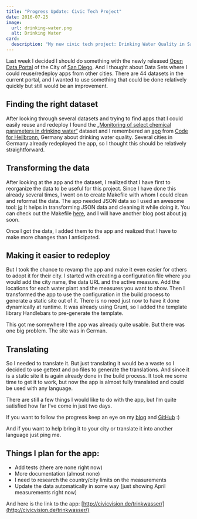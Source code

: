 ```yaml
---
title: "Progress Update: Civic Tech Project"
date: 2016-07-25
image:
  url: drinking-water.png
  alt: Drinking Water
card:
  description: "My new civic tech project: Drinking Water Quality in San Diego"
---
```

Last week I decided I should do something with the newly released [Open Data Portal](http://data.sandiego.gov) of the City of [San Diego](http://sandiego.gov).
And I thought about Data Sets where I could reuse/redeploy apps from other cities. There are 44 datasets in the current portal, and I wanted to use something that could be done relatively quickly but still would be an improvement.

## Finding the right dataset
After looking through several datasets and trying to find apps that I could easily reuse and redeploy I found the [„Monitoring of select chemical parameters in drinking water“](http://data.sandiego.gov/dataset/monitoring-select-chemical-parameters-drinking-water/) dataset and I remembered an [app](http://opendatalab.de/projects/trinkwasser/) from [Code for Heilbronn](http://codefor.de/heilbronn/), Germany about drinking water quality.
Several cities in Germany already redeployed the app, so I thought this should be relatively straightforward.

## Transforming the data
After looking at the app and the dataset, I realized that I have first to reorganize the data to be useful for this project. Since I have done this already several times, I went on to create Makefile with whom I could clean and reformat the data.
The app needed JSON data so I used an awesome tool: [jq](https://stedolan.github.io/jq/manual/)
It helps in transforming JSON data and cleaning it while doing it. You can check out the Makefile [here](https://github.com/CivicVision/trinkwasser/tree/master/etl), and I will have another blog post about jq soon.

Once I got the data, I added them to the app and realized that I have to make more changes than I anticipated. 

## Making it easier to redeploy
But I took the chance to revamp the app and make it even easier for others to adopt it for their city. I started with creating a configuration file where you would add the city name, the data URL and the active measure. Add the locations for each water plant and the measures you want to show. 
Then I transformed the app to use the configuration in the build process to generate a static site out of it. There is no need just now to have it done dynamically at runtime. 
It was already using Grunt, so I added the template library Handlebars to pre-generate the template.

This got me somewhere I the app was already quite usable. But there was one big problem.
The site was in German.

## Translating
So I needed to translate it. 
But just translating it would be a waste so I decided to use gettext and po files to generate the translations. And since it is a static site it is again already done in the build process. It took me some time to get it to work, but now the app is almost fully translated and could be used with any language. 

There are still a few things I would like to do with the app, but I’m quite satisfied how far I’ve come in just two days.

If you want to follow the progress keep an eye on my [blog](http://milafrerichs.de/blog) and [GitHub](https://github.com/CivicVision/trinkwasser) :)

And if you want to help bring it to your city or translate it into another language just ping me.

## Things I plan for the app:

- Add tests (there are none right now)
- More documentation (almost none)
- I need to research the country/city limits on the measurements
- Update the data automatically in some way (just showing April measurements right now)

And here is the link to the app: [http://civicvision.de/trinkwasser/](http://civicvision.de/trinkwasser/)
